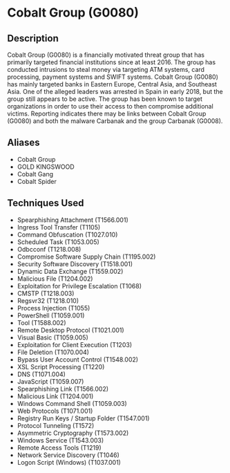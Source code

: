 # Cobalt Group (G0080)

## Description
Cobalt Group (G0080) is a financially motivated threat group that has primarily targeted financial institutions since at least 2016. The group has conducted intrusions to steal money via targeting ATM systems, card processing, payment systems and SWIFT systems. Cobalt Group (G0080) has mainly targeted banks in Eastern Europe, Central Asia, and Southeast Asia. One of the alleged leaders was arrested in Spain in early 2018, but the group still appears to be active. The group has been known to target organizations in order to use their access to then compromise additional victims. Reporting indicates there may be links between Cobalt Group (G0080) and both the malware Carbanak and the group Carbanak (G0008).

## Aliases
- Cobalt Group
- GOLD KINGSWOOD
- Cobalt Gang
- Cobalt Spider

## Techniques Used
- Spearphishing Attachment (T1566.001)
- Ingress Tool Transfer (T1105)
- Command Obfuscation (T1027.010)
- Scheduled Task (T1053.005)
- Odbcconf (T1218.008)
- Compromise Software Supply Chain (T1195.002)
- Security Software Discovery (T1518.001)
- Dynamic Data Exchange (T1559.002)
- Malicious File (T1204.002)
- Exploitation for Privilege Escalation (T1068)
- CMSTP (T1218.003)
- Regsvr32 (T1218.010)
- Process Injection (T1055)
- PowerShell (T1059.001)
- Tool (T1588.002)
- Remote Desktop Protocol (T1021.001)
- Visual Basic (T1059.005)
- Exploitation for Client Execution (T1203)
- File Deletion (T1070.004)
- Bypass User Account Control (T1548.002)
- XSL Script Processing (T1220)
- DNS (T1071.004)
- JavaScript (T1059.007)
- Spearphishing Link (T1566.002)
- Malicious Link (T1204.001)
- Windows Command Shell (T1059.003)
- Web Protocols (T1071.001)
- Registry Run Keys / Startup Folder (T1547.001)
- Protocol Tunneling (T1572)
- Asymmetric Cryptography (T1573.002)
- Windows Service (T1543.003)
- Remote Access Tools (T1219)
- Network Service Discovery (T1046)
- Logon Script (Windows) (T1037.001)
